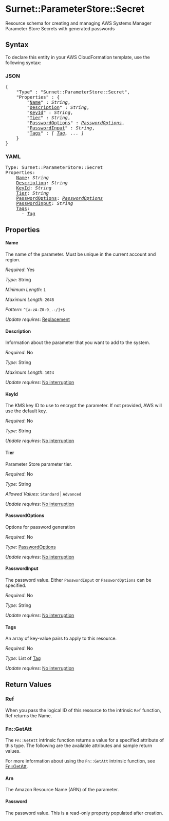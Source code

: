 # Surnet::ParameterStore::Secret

Resource schema for creating and managing AWS Systems Manager Parameter Store Secrets with generated passwords

## Syntax

To declare this entity in your AWS CloudFormation template, use the following syntax:

### JSON

<pre>
{
    "Type" : "Surnet::ParameterStore::Secret",
    "Properties" : {
        "<a href="#name" title="Name">Name</a>" : <i>String</i>,
        "<a href="#description" title="Description">Description</a>" : <i>String</i>,
        "<a href="#keyid" title="KeyId">KeyId</a>" : <i>String</i>,
        "<a href="#tier" title="Tier">Tier</a>" : <i>String</i>,
        "<a href="#passwordoptions" title="PasswordOptions">PasswordOptions</a>" : <i><a href="passwordoptions.md">PasswordOptions</a></i>,
        "<a href="#passwordinput" title="PasswordInput">PasswordInput</a>" : <i>String</i>,
        "<a href="#tags" title="Tags">Tags</a>" : <i>[ <a href="tag.md">Tag</a>, ... ]</i>
    }
}
</pre>

### YAML

<pre>
Type: Surnet::ParameterStore::Secret
Properties:
    <a href="#name" title="Name">Name</a>: <i>String</i>
    <a href="#description" title="Description">Description</a>: <i>String</i>
    <a href="#keyid" title="KeyId">KeyId</a>: <i>String</i>
    <a href="#tier" title="Tier">Tier</a>: <i>String</i>
    <a href="#passwordoptions" title="PasswordOptions">PasswordOptions</a>: <i><a href="passwordoptions.md">PasswordOptions</a></i>
    <a href="#passwordinput" title="PasswordInput">PasswordInput</a>: <i>String</i>
    <a href="#tags" title="Tags">Tags</a>: <i>
      - <a href="tag.md">Tag</a></i>
</pre>

## Properties

#### Name

The name of the parameter. Must be unique in the current account and region.

_Required_: Yes

_Type_: String

_Minimum Length_: <code>1</code>

_Maximum Length_: <code>2048</code>

_Pattern_: <code>^[a-zA-Z0-9_.-/]+$</code>

_Update requires_: [Replacement](https://docs.aws.amazon.com/AWSCloudFormation/latest/UserGuide/using-cfn-updating-stacks-update-behaviors.html#update-replacement)

#### Description

Information about the parameter that you want to add to the system.

_Required_: No

_Type_: String

_Maximum Length_: <code>1024</code>

_Update requires_: [No interruption](https://docs.aws.amazon.com/AWSCloudFormation/latest/UserGuide/using-cfn-updating-stacks-update-behaviors.html#update-no-interrupt)

#### KeyId

The KMS key ID to use to encrypt the parameter. If not provided, AWS will use the default key.

_Required_: No

_Type_: String

_Update requires_: [No interruption](https://docs.aws.amazon.com/AWSCloudFormation/latest/UserGuide/using-cfn-updating-stacks-update-behaviors.html#update-no-interrupt)

#### Tier

Parameter Store parameter tier.

_Required_: No

_Type_: String

_Allowed Values_: <code>Standard</code> | <code>Advanced</code>

_Update requires_: [No interruption](https://docs.aws.amazon.com/AWSCloudFormation/latest/UserGuide/using-cfn-updating-stacks-update-behaviors.html#update-no-interrupt)

#### PasswordOptions

Options for password generation

_Required_: No

_Type_: <a href="passwordoptions.md">PasswordOptions</a>

_Update requires_: [No interruption](https://docs.aws.amazon.com/AWSCloudFormation/latest/UserGuide/using-cfn-updating-stacks-update-behaviors.html#update-no-interrupt)

#### PasswordInput

The password value. Either `PasswordInput` or `PasswordOptions` can be specified.

_Required_: No

_Type_: String

_Update requires_: [No interruption](https://docs.aws.amazon.com/AWSCloudFormation/latest/UserGuide/using-cfn-updating-stacks-update-behaviors.html#update-no-interrupt)

#### Tags

An array of key-value pairs to apply to this resource.

_Required_: No

_Type_: List of <a href="tag.md">Tag</a>

_Update requires_: [No interruption](https://docs.aws.amazon.com/AWSCloudFormation/latest/UserGuide/using-cfn-updating-stacks-update-behaviors.html#update-no-interrupt)

## Return Values

### Ref

When you pass the logical ID of this resource to the intrinsic `Ref` function, Ref returns the Name.

### Fn::GetAtt

The `Fn::GetAtt` intrinsic function returns a value for a specified attribute of this type. The following are the available attributes and sample return values.

For more information about using the `Fn::GetAtt` intrinsic function, see [Fn::GetAtt](https://docs.aws.amazon.com/AWSCloudFormation/latest/UserGuide/intrinsic-function-reference-getatt.html).

#### Arn

The Amazon Resource Name (ARN) of the parameter.

#### Password

The password value. This is a read-only property populated after creation.

